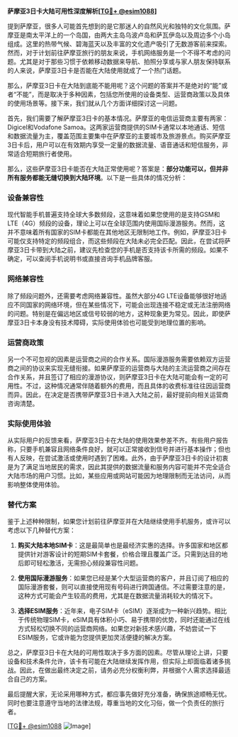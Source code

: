 **萨摩亚3日卡大陆可用性深度解析[[TG💪+ @esim1088](https://t.me/s/esim1088)]**

提到萨摩亚，很多人可能首先想到的是它那迷人的自然风光和独特的文化氛围。萨摩亚是南太平洋上的一个岛国，由两大主岛乌波卢岛和萨瓦伊岛以及周边多个小岛组成。这里的热带气候、碧海蓝天以及丰富的文化遗产吸引了无数游客前来探索。然而，对于计划前往萨摩亚旅行的朋友来说，手机网络服务是一个不得不考虑的问题。尤其是对于那些习惯于依赖移动数据来导航、拍照分享或与家人朋友保持联系的人来说，萨摩亚3日卡是否能在大陆使用就成了一个热门话题。

那么，萨摩亚3日卡在大陆到底能不能用呢？这个问题的答案并不是绝对的“能”或者“不能”，而是取决于多种因素，包括您所使用的设备类型、运营商政策以及具体的使用场景等。接下来，我们就从几个方面详细探讨这一问题。

首先，我们需要了解萨摩亚3日卡的基本情况。萨摩亚的电信运营商主要有两家：Digicel和Vodafone Samoa。这两家运营商提供的SIM卡通常以本地通话、短信和数据流量为主，覆盖范围主要集中在萨摩亚的主要城市及旅游景点。购买萨摩亚3日卡后，用户可以在有效期内享受一定量的数据流量、语音通话和短信服务，非常适合短期旅行者使用。

那么，这些萨摩亚3日卡能否在大陆正常使用呢？答案是：**部分功能可以，但并非所有服务都能无缝切换到大陆环境**。以下是一些具体的情况分析：

### 设备兼容性

现代智能手机普遍支持全球大多数频段，这意味着如果您使用的是支持GSM和LTE（4G）频段的设备，理论上可以在全球范围内使用国际漫游服务。然而，这并不意味着所有国家的SIM卡都能在其他地区无限制地工作。例如，萨摩亚3日卡可能仅支持特定的频段组合，而这些频段在大陆未必完全匹配。因此，在尝试将萨摩亚3日卡带到大陆之前，建议先检查您的手机是否支持该卡所需的频段。如果不确定，可以查阅手机说明书或直接咨询手机品牌客服。

### 网络兼容性

除了频段问题外，还需要考虑网络兼容性。虽然大部分4G LTE设备能够很好地适应不同国家的网络环境，但在某些情况下，可能会出现连接不稳定或无法注册网络的问题。特别是在偏远地区或信号较弱的地方，这种现象更为常见。因此，即使萨摩亚3日卡本身没有技术障碍，实际使用体验也可能受到地理位置的影响。

### 运营商政策

另一个不可忽视的因素是运营商之间的合作关系。国际漫游服务需要依赖双方运营商之间的协议来实现无缝衔接。如果萨摩亚的运营商与大陆的主流运营商之间存在合作关系，并且签订了相应的漫游协议，则萨摩亚3日卡在大陆可能会有一定的可用性。不过，这种情况通常伴随着额外的费用，而且具体的收费标准往往因运营商而异。因此，在决定是否携带萨摩亚3日卡进入大陆之前，最好提前向相关运营商咨询清楚。

### 实际使用体验

从实际用户的反馈来看，萨摩亚3日卡在大陆的使用效果参差不齐。有些用户报告称，只要手机兼容且网络条件良好，就可以正常接收到信号并进行基本操作；但也有人反映，在尝试激活或使用时遇到了困难。此外，由于萨摩亚3日卡的设计初衷是为了满足当地居民的需求，因此其提供的数据流量和服务内容可能并不完全适合大陆市场的用户习惯。比如，某些应用或网站可能因为地理限制而无法访问，从而影响整体使用体验。

### 替代方案

鉴于上述种种限制，如果您计划前往萨摩亚并在大陆继续使用手机服务，或许可以考虑以下几种替代方案：

1. **购买大陆本地SIM卡**：这是最简单也是最经济实惠的选择。许多国家和地区都提供针对游客设计的短期SIM卡套餐，价格合理且覆盖广泛。只需到达目的地后即可轻松激活，无需担心频段兼容性问题。

2. **使用国际漫游服务**：如果您已经是某个大型运营商的客户，并且订阅了相应的国际漫游套餐，则可以直接使用现有号码进行跨国通信。不过需要注意的是，这种方式可能会产生较高的费用，尤其是在数据流量消耗较大的情况下。

3. **选择ESIM服务**：近年来，电子SIM卡（eSIM）逐渐成为一种新兴趋势。相比于传统物理SIM卡，eSIM具有体积小巧、易于携带的优势，同时还能通过在线方式轻松切换不同的运营商网络。如果您对新技术感兴趣，不妨尝试一下ESIM服务，它或许能为您提供更加灵活便捷的解决方案。

总之，萨摩亚3日卡在大陆的可用性取决于多方面的因素。尽管从理论上讲，只要设备和技术条件允许，该卡有可能在大陆继续发挥作用，但实际上却面临着诸多挑战。因此，在做出最终决定之前，请务必充分权衡利弊，并根据个人需求选择最适合自己的方案。

最后提醒大家，无论采用哪种方式，都应事先做好充分准备，确保旅途顺畅无忧。同时也要注意遵守当地的法律法规，尊重当地的文化习俗，做一个负责任的旅行者。

[[TG💪+ @esim1088](https://t.me/s/esim1088) ![Image](https://i.postimg.cc/4NQfJmqS/Snipaste-2025-05-13-00-14-12.png)]